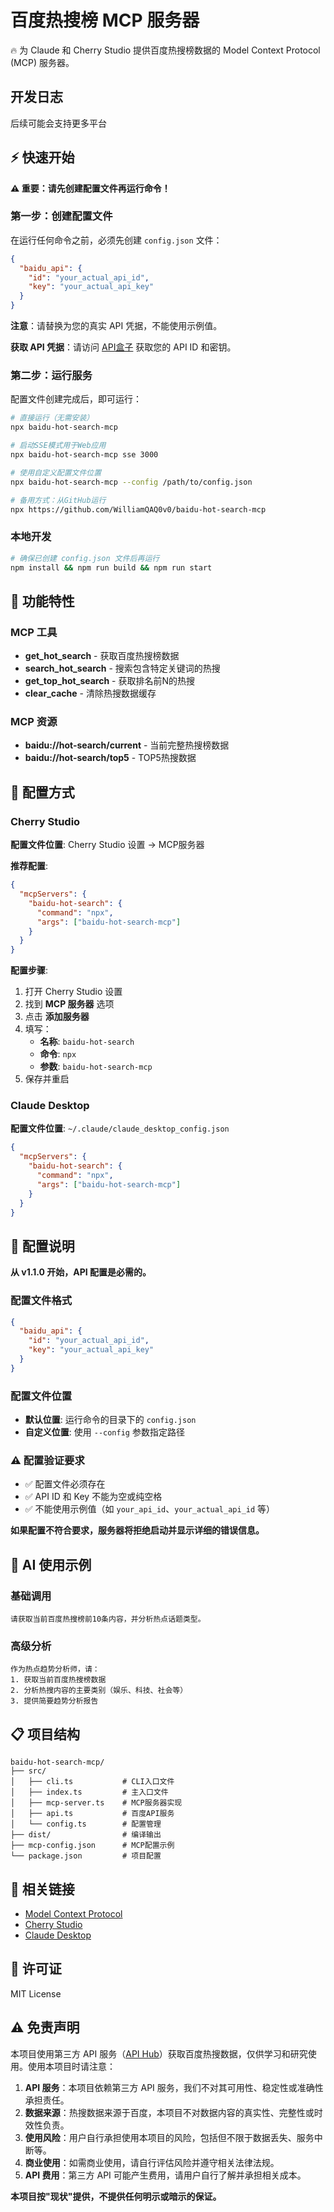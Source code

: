 # 百度热搜榜 MCP 服务器

🔥 为 Claude 和 Cherry Studio 提供百度热搜榜数据的 Model Context Protocol (MCP) 服务器。

## 开发日志
后续可能会支持更多平台

## ⚡ 快速开始

**⚠️ 重要：请先创建配置文件再运行命令！**

### 第一步：创建配置文件

在运行任何命令之前，必须先创建 `config.json` 文件：

```json
{
  "baidu_api": {
    "id": "your_actual_api_id", 
    "key": "your_actual_api_key"
  }
}
```

**注意**：请替换为您的真实 API 凭据，不能使用示例值。

**获取 API 凭据**：请访问 [API盒子](https://www.apihz.cn/?shareid=10004969) 获取您的 API ID 和密钥。

### 第二步：运行服务

配置文件创建完成后，即可运行：

```bash
# 直接运行（无需安装）
npx baidu-hot-search-mcp

# 启动SSE模式用于Web应用
npx baidu-hot-search-mcp sse 3000

# 使用自定义配置文件位置
npx baidu-hot-search-mcp --config /path/to/config.json

# 备用方式：从GitHub运行
npx https://github.com/WilliamQAQ0v0/baidu-hot-search-mcp
```

### 本地开发

```bash
# 确保已创建 config.json 文件后再运行
npm install && npm run build && npm run start
```

## 🎯 功能特性

### MCP 工具

- **get_hot_search** - 获取百度热搜榜数据
- **search_hot_search** - 搜索包含特定关键词的热搜
- **get_top_hot_search** - 获取排名前N的热搜
- **clear_cache** - 清除热搜数据缓存

### MCP 资源  

- **baidu://hot-search/current** - 当前完整热搜榜数据
- **baidu://hot-search/top5** - TOP5热搜数据

## 📖 配置方式

### Cherry Studio

**配置文件位置**: Cherry Studio 设置 → MCP服务器

**推荐配置**:

```json
{
  "mcpServers": {
    "baidu-hot-search": {
      "command": "npx",
      "args": ["baidu-hot-search-mcp"]
    }
  }
}
```

**配置步骤**:

1. 打开 Cherry Studio 设置
2. 找到 **MCP 服务器** 选项  
3. 点击 **添加服务器**
4. 填写：
   - **名称**: `baidu-hot-search`
   - **命令**: `npx`
   - **参数**: `baidu-hot-search-mcp`
5. 保存并重启

### Claude Desktop

**配置文件位置**: `~/.claude/claude_desktop_config.json`

```json
{
  "mcpServers": {
    "baidu-hot-search": {
      "command": "npx",
      "args": ["baidu-hot-search-mcp"]
    }
  }
}
```

## 🔧 配置说明

**从 v1.1.0 开始，API 配置是必需的。**

### 配置文件格式

```json
{
  "baidu_api": {
    "id": "your_actual_api_id", 
    "key": "your_actual_api_key"
  }
}
```

### 配置文件位置

- **默认位置**: 运行命令的目录下的 `config.json`
- **自定义位置**: 使用 `--config` 参数指定路径

### ⚠️ 配置验证要求

- ✅ 配置文件必须存在
- ✅ API ID 和 Key 不能为空或纯空格
- ✅ 不能使用示例值（如 `your_api_id`、`your_actual_api_id` 等）

**如果配置不符合要求，服务器将拒绝启动并显示详细的错误信息。**

## 🤖 AI 使用示例

### 基础调用

```
请获取当前百度热搜榜前10条内容，并分析热点话题类型。
```

### 高级分析

```
作为热点趋势分析师，请：
1. 获取当前百度热搜榜数据
2. 分析热搜内容的主要类别（娱乐、科技、社会等）
3. 提供简要趋势分析报告
```

## 📋 项目结构

```
baidu-hot-search-mcp/
├── src/
│   ├── cli.ts           # CLI入口文件
│   ├── index.ts         # 主入口文件
│   ├── mcp-server.ts    # MCP服务器实现
│   ├── api.ts           # 百度API服务
│   └── config.ts        # 配置管理
├── dist/                # 编译输出
├── mcp-config.json      # MCP配置示例
└── package.json         # 项目配置
```

## 🔗 相关链接

- [Model Context Protocol](https://modelcontextprotocol.io/)
- [Cherry Studio](https://github.com/kangfenmao/cherry-studio)
- [Claude Desktop](https://claude.ai/desktop)

## 📄 许可证

MIT License

## ⚠️ 免责声明

本项目使用第三方 API 服务（[API Hub](https://www.apihz.cn/)）获取百度热搜数据，仅供学习和研究使用。使用本项目时请注意：

1. **API 服务**：本项目依赖第三方 API 服务，我们不对其可用性、稳定性或准确性承担责任。
2. **数据来源**：热搜数据来源于百度，本项目不对数据内容的真实性、完整性或时效性负责。
3. **使用风险**：用户自行承担使用本项目的风险，包括但不限于数据丢失、服务中断等。
4. **商业使用**：如需商业使用，请自行评估风险并遵守相关法律法规。
5. **API 费用**：第三方 API 可能产生费用，请用户自行了解并承担相关成本。

**本项目按"现状"提供，不提供任何明示或暗示的保证。**
